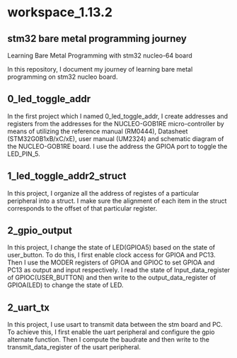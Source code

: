 # workspace_1.13.2

## stm32 bare metal programming journey
Learning Bare Metal Programming with stm32 nucleo-64 board

In this repository, I document my journey of learning bare metal programming on stm32 nucleo board. 

## 0_led_toggle_addr
In the first project which I named 0_led_toggle_addr, I create addresses and registers from the addresses for the NUCLEO-GOB1RE micro-controller by means of  utilizing the reference manual (RM0444), Datasheet (STM32G0B1xB/xC/xE), user manual (UM2324) and schematic diagram of the NUCLEO-GOB1RE board. I use the address the GPIOA port to toggle the LED_PIN_5.

## 1_led_toggle_addr2_struct
In this project, I organize all the address of registes of a particular peripheral into a struct. I make sure the alignment of each item in the struct corresponds to the offset of that particular register.

## 2_gpio_output
In this project, I change the state of LED(GPIOA5) based on the state of user_button. To do this, I first enable clock access for GPIOA and PC13. Then I use the MODER registers of  GPIOA and GPIOC to set GPIOA and PC13 as output and input respectively. I read the state of Input_data_register of GPIOC(USER_BUTTON) and then write to the output_data_register of GPIOA(LED) to change the state of LED.

## 2_uart_tx
In this project, I use usart to transmit data between the stm board and PC. To achieve this, I first enable the uart peripheral and configure the gpio alternate function. Then I compute the baudrate and then write to the transmit_data_register of the usart peripheral.
